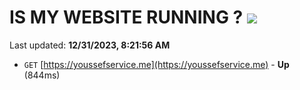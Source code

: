 # IS MY WEBSITE RUNNING ? [![](https://img.shields.io/static/v1?label=Sponsor&message=%E2%9D%A4&logo=GitHub&color=%23fe8e86)](https://github.com/sponsors/<username>)

Last updated: **12/31/2023, 8:21:56 AM**

- `GET` [https://youssefservice.me](https://youssefservice.me) - **Up** (844ms)
